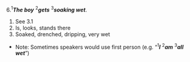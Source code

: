 6.<sup>1</sup>***The boy*** <sup>2</sup>***gets*** <sup>3</sup>***soaking wet***.
1. See 3.1
2. Is, looks, stands there
3. Soaked, drenched, dripping, very wet

- Note: Sometimes speakers would use first person (e.g. “<sup>1</sup>***I*** <sup>2</sup>***am*** <sup>3</sup>***all wet***”)
